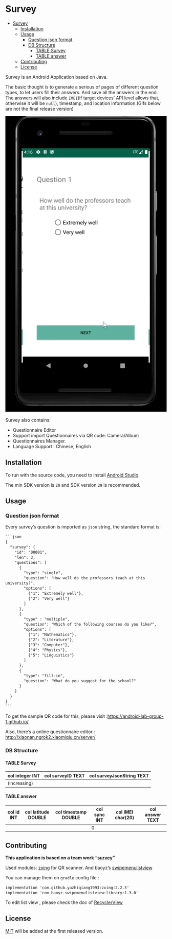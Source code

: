 # Survey
<!-- TOC -->

- [Survey](#survey)
  - [Installation](#installation)
  - [Usage](#usage)
    - [Question json format](#question-json-format)
    - [DB Structure](#db-structure)
      - [TABLE Survey](#table-survey)
      - [TABLE answer](#table-answer)
  - [Contributing](#contributing)
  - [License](#license)

<!-- /TOC -->
Survey is an Android Application based on Java.

The basic thought is to generate a serious of pages of different question types, to let users fill their answers. And save all the answers in the end. The answers will also include `IMEI`(if target devices’ API level allows that, otherwise it will be `null`), timestamp, and  location information.(Gifs below are not the final release version)

![image](https://github.com/sorphwer/survey/blob/master/assets/IMG_6864.GIF)


Survey also contains:

- Questionnaire Editor
- Support import Questionnaires via QR code: Camera/Album
- Questionnaires Manager.
- Language Support : Chinese, English



## Installation

To run with the source code, you need to install [Android Studio](https://developer.android.com/studio).

The min SDK version is `20` and SDK version `29` is recommended.

## Usage

### Question json format

Every survey’s question is imported as `json` string, the standard format is:

    ```json
    {
      "survey": {
        "id": "00001",
        "len": 3,
        "questions": [
          {
            "type": "single",
            "question": "How well do the professors teach at this university?",
            "options": [
              {"1": "Extremely well"},
              {"2": "Very well"}
            ]
          },
          {
            "type" : "multiple",
            "question": "Which of the following courses do you like?",
            "options": [
              {"1": "Mathematics"},
              {"2": "Literature"},
              {"3": "Computer"},
              {"4": "Physics"},
              {"5": "Linguistics"}
            ]
          },
          {
            "type": "fill-in",
            "question": "What do you suggest for the school?"
          }
        ]
      }
    }
    ```

To get the sample QR code for this, please visit :https://android-lab-group-1.github.io/ 

Also, there’s a online questionnaire editor : http://xiaonan.ngrok2.xiaomiqiu.cn/server/ 

### DB Structure

#### TABLE Survey

| col integer INT | col surveyID TEXT | col surveyJsonString TEXT |
| --------------- | ----------------- | ------------------------- |
| (increasing)    |                   |                           |

#### TABLE answer

| col id INT | col latitude DOUBLE | col timestamp DOUBLE | col sync INT | col IMEI char(20) | col answer TEXT |
| ---------- | ------------------- | -------------------- | ------------ | ----------------- | --------------- |
|            |                     |                      | 0            |                   |                 |

## Contributing

**This application is based on a team work “[survey](https://github.com/Android-Lab-Group-1/Survey)”**

 Used modules:  [zxing](https://github.com/zxing/zxing) for QR scanner. And baoyz’s  [swipemenulistview](https://github.com/baoyongzhang/SwipeMenuListView)

You can manage them on `gradle` config file :

```
implementation 'com.github.yuzhiqiang1993:zxing:2.2.5'
implementation 'com.baoyz.swipemenulistview:library:1.3.0'
```

To edit list view , please check the doc of [RecyclerView](https://developer.android.google.cn/guide/topics/ui/layout/recyclerview#java)



## License

[MIT](https://choosealicense.com/licenses/mit/) will be added at the first released version.